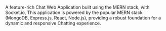 A feature-rich Chat Web Application built using the MERN stack, with Socket.io, This application is powered by the popular MERN stack (MongoDB, Express.js, React, Node.js), providing a robust foundation for a dynamic and responsive Chatting experience.
